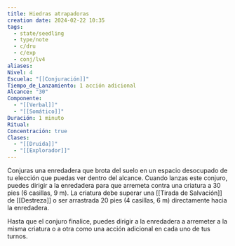 ```yaml
---
title: Hiedras atrapadoras
creation date: 2024-02-22 10:35
tags:
  - state/seedling
  - type/note
  - c/dru
  - c/exp
  - conj/lv4
aliases: 
Nivel: 4
Escuela: "[[Conjuración]]"
Tiempo_de_Lanzamiento: 1 acción adicional
Alcance: "30"
Componente:
  - "[[Verbal]]"
  - "[[Somático]]"
Duración: 1 minuto
Ritual: 
Concentración: true
Clases:
  - "[[Druida]]"
  - "[[Explorador]]"
---
```

Conjuras una enredadera que brota del suelo en un espacio desocupado de tu elección que puedas ver dentro del alcance. Cuando lanzas este conjuro, puedes dirigir a la enredadera para que arremeta contra una criatura a 30 pies (6 casillas, 9 m). La criatura debe superar una [[Tirada de Salvación]] de [[Destreza]] o ser arrastrada 20 pies (4 casillas, 6 m) directamente hacia la enredadera.

Hasta que el conjuro finalice, puedes dirigir a la enredadera a arremeter a la misma criatura o a otra como una acción adicional en cada uno de tus turnos.